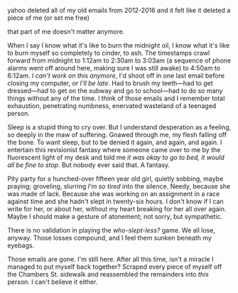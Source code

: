 yahoo deleted all of my old emails from 2012-2016 and it felt like it deleted a piece of me (or set me free)



that part of me doesn't matter anymore. 

When I say I know what it's like to burn the midnight oil, I know what it's like to burn myself so completely to cinder, to ash. The timestamps crawl forward from midnight to 1:12am to 2:30am to 3:03am (a sequence of phone alarms went off around here, making sure I was still awake) to 4:50am to 6:12am. *I can't work on this anymore*, I'd shoot off in one last email before closing my computer, *or I'll be late*. Had to brush my teeth—had to get dressed—had to get on the subway and go to school—had to do so many things without any of the time. I think of those emails and I remember total exhaustion, penetrating numbness, enervated wasteland of a teenaged person. 

Sleep is a stupid thing to cry over. But I understand desperation as a feeling, so deeply in the maw of suffering. Gnawed through me, my flesh falling off the bone. To want sleep, but to be denied it again, and again, and again. I entertain this revisionist fantasy where someone came over to me by the fluorescent light of my desk and told me *it was okay to go to bed, it would all be fine to stop.* But nobody ever said that. A fantasy.

Pity party for a hunched-over fifteen year old girl, quietly sobbing, maybe praying; groveling, slurring *I'm so tired* into the silence. Needy, because she was made of lack. Because she was working on an assignment in a race against time and she hadn't slept in twenty-six hours. I don't know if I can write for her, or about her, without my heart breaking for her all over again. Maybe I should make a gesture of atonement; not sorry, but sympathetic. 

There is no validation in playing the *who-slept-less?* game. We all lose, anyway. Those losses compound, and I feel them sunken beneath my eyebags.

Those emails are gone. I'm still here. After all this time, isn't a miracle I managed to put myself back together? Scraped every piece of myself off the Chambers St. sidewalk and reassembled the remainders into *this* person. I can't believe it either.